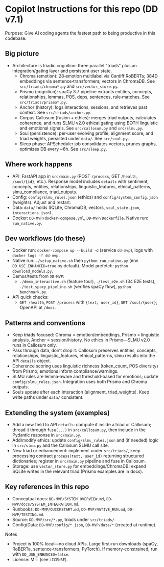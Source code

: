 # Copilot Instructions for this repo (DD v7.1)

Purpose: Give AI coding agents the fastest path to being productive in this codebase.

## Big picture
- Architecture is triadic cognition: three parallel "triads" plus an integration/gating layer and persistent user state.
  - Chroma (emotion): 28‑emotion multilabel via Cardiff RoBERTa; 384D embeddings via sentence‑transformers; vectors in ChromaDB. See `src/triads/chroma*.py` and `src/vector_store.py`.
  - Prismo (cognition): spaCy 3.7 pipeline extracts entities, concepts, relationships, lemmas, POS, deps, sentences, rule‑matches. See `src/triads/prismo*.py`.
  - Anchor (history): logs interactions, sessions, and retrieves past context. See `src/triads/anchor.py`.
  - Corpus Callosum (fusion + ethics): merges triad outputs, calculates coherence, and runs SLMU v2.0 ethical gating using BOTH linguistic and emotional signals. See `src/callosum.py` and `src/slmu.py`.
  - Soul (persistence): per‑user evolving profile, alignment score, and triad weights, persisted under `data/`. See `src/soul.py`.
  - Sleep phase: APScheduler job consolidates vectors, prunes graphs, optimizes DB every ~6h. See `src/sleep.py`.

## Where work happens
- API: FastAPI app in `src/main.py` (POST `/process`, GET `/health`, `/soul/{id}`, etc.). Response model includes `details` with sentiment, concepts, entities, relationships, linguistic_features, ethical_patterns, slmu_compliance, triad_outputs.
- Config: `config/slmu_rules.json` (ethics) and `config/system_config.json` (weights). Adjust and restart.
- Data: `data/` holds SQLite, ChromaDB, vectors, `soul_state.json`, `interactions.jsonl`.
- Docker: `DD-MVP/docker-compose.yml`, `DD-MVP/Dockerfile`. Native run: `run_native.py`.

## Dev workflows (do these)
- Docker run: `docker-compose up --build -d` (service `dd-mvp`), logs with `docker logs -f dd-mvp`.
- Native run: `./setup_native.sh` then `python run_native.py` (env `DD_USE_ENHANCED=true` by default). Model prefetch: `python download_models.py`.
- Demos/tests from `DD-MVP`:
  - `./demo_interactive.sh` (feature tour), `./test_e2e.sh` (34 E2E tests), `./test_spacy_pipeline.sh` (verifies spaCy flow), `python benchmark.py`.
- API quick checks:
  - `GET /health`, `POST /process` with `{text, user_id}`, `GET /soul/{user}`; OpenAPI at `/docs`.

## Patterns and conventions
- Keep triads focused: Chroma = emotion/embeddings, Prismo = linguistic analysis, Anchor = session/history. No ethics in Prismo—SLMU v2.0 runs in Callosum only.
- Pass through data, don’t drop it: Callosum preserves entities, concepts, relationships, linguistic_features, ethical_patterns, slmu results into the API `details` object.
- Coherence scoring uses linguistic richness (token_count, POS diversity) from Prismo; emotions inform compliance/warnings.
- SLMU rules are lemma‑aware and threshold‑based for emotions; update `config/slmu_rules.json`. Integration uses both Prismo and Chroma outputs.
- Souls update after each interaction (alignment, triad_weights). Keep write paths under `data/` consistent.

## Extending the system (examples)
- Add a new field to API `details`: compute it inside a triad or Callosum; thread it through `fuse(...)` in `src/callosum.py`, then include in the Pydantic response in `src/main.py`.
- Add/modify ethics: update `config/slmu_rules.json` and (if needed) logic in `src/slmu.py` and the Callosum SLMU call site.
- New triad or enhancement: implement under `src/triads/`, keep processing contract `process(text, user_id)` returning structured dictionaries; register in `src/main.py` pipeline and fuse in Callosum.
- Storage: use `vector_store.py` for embeddings/ChromaDB; expand SQLite writes in the relevant triad (Prismo examples are in docs).

## Key references in this repo
- Conceptual docs: `DD-MVP/SYSTEM_OVERVIEW.md`, `DD-MVP/docs/SYSTEM_INTEGRATION.md`.
- Runbooks: `DD-MVP/QUICKSTART.md`, `DD-MVP/NATIVE_RUN.md`, `DD-MVP/TESTING.md`.
- Source: `DD-MVP/src/*.py`, triads under `src/triads/`.
- Config/Data: `DD-MVP/config/*.json`, `DD-MVP/data/*` (created at runtime).

Notes
- Project is 100% local—no cloud APIs. Large first‑run downloads (spaCy, RoBERTa, sentence‑transformers, PyTorch). If memory‑constrained, run with `DD_USE_ENHANCED=false`.
- License: MIT (see `LICENSE`).
